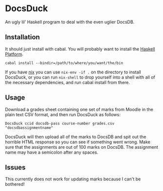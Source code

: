 DocsDuck
=========

An ugly lil' Haskell program to deal with the even uglier DocsDB.

Installation
------------

It should just install with cabal. You will probably want to install
the [Haskell Platform](https://www.haskell.org/platform/).

    cabal install --bindir=/path/to/where/you/want/the/bin

If you have [nix](http://nixos.org/nix/) you can use `nix-env -if .` on the directory to install DocsDuck, or you can run `nix-shell` to drop yourself into a shell with all of the necessary dependencies, and run cabal install from there.

Usage
-----

Download a grades sheet containing one set of marks from Moodle in the plain text CSV format, and then run DocsDuck as follows:

    DocsDuck ccid docsdb-pass course-number grades.csv "docsdbassignmentname"

DocsDuck will then upload all of the marks to DocsDB and spit out the horrible HTML response so you can see if something went wrong. Make sure that the assignments are out of 100 marks on DocsDB. The assignment name may have a semicolon after any spaces.

Issues
------

This currently does not work for updating marks because I can't be bothered!
